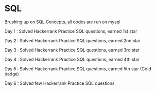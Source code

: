 # SQL
Brushing up on SQL Concepts, all codes are run on mysql

Day 1 : Solved Hackerrank Practice SQL questions, earned 1st star

Day 2 : Solved Hackerrank Practice SQL questions, earned 2nd star

Day 3 : Solved Hackerrank Practice SQL questions, earned 3rd star

Day 4 : Solved Hackerrank Practice SQL questions, earned 4th star

Day 5 : Solved Hackerrank Practice SQL questions, earned 5th star (Gold badge)

Day 6 : Solved few Hackerrank Practice SQL questions 
